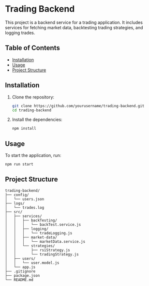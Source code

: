 # Trading Backend

This project is a backend service for a trading application. It includes services for fetching market data, backtesting trading strategies, and logging trades.

## Table of Contents

- [Installation](#installation)
- [Usage](#usage)
- [Project Structure](#project-structure)

## Installation

1. Clone the repository:
    ```sh
    git clone https://github.com/yourusername/trading-backend.git
    cd trading-backend
    ```

2. Install the dependencies:
    ```sh
    npm install
    ```

## Usage

To start the application, run:
```sh
npm run start
```

## Project Structure
```
trading-backend/
├── config/
│   └── users.json
├── logs/
│   └── trades.log
├── src/
│   ├── services/
│   │   ├── backTesting/
│   │   │   └── backTest.service.js
│   │   ├── logging/
│   │   │   └── tradeLogging.js
│   │   ├── market-data/
│   │   │   └── marketData.service.js
│   │   └── strategies/
│   │       ├── rsiStrategy.js
│   │       └── tradingStrategy.js
│   ├── users/
│   │   └── user.model.js
│   └── app.js
├── .gitignore
├── package.json
└── README.md
```

